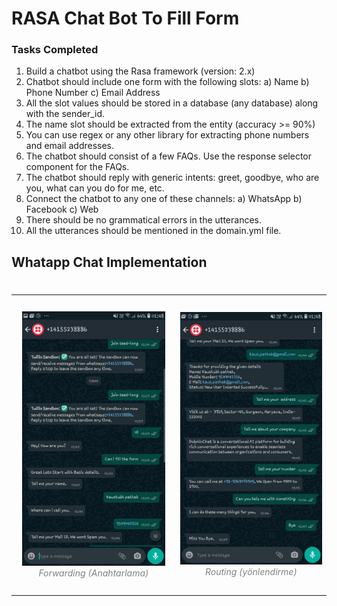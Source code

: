 # RASA Chat Bot To Fill Form


### Tasks Completed
1. Build a chatbot using the Rasa framework (version: 2.x) 
2. Chatbot should include one form with the following slots: a) Name b) Phone Number c) Email Address 
3. All the slot values should be stored in a database (any database) along with the sender_id. 
4. The name slot should be extracted from the entity (accuracy >= 90%) 
5. You can use regex or any other library for extracting phone numbers and email addresses. 
6. The chatbot should consist of a few FAQs. Use the response selector component for the FAQs. 
7. The chatbot should reply with generic intents: greet, goodbye, who are you, what can you do for me, etc. 
8. Connect the chatbot to any one of these channels: a) WhatsApp b) Facebook c) Web 
9. There should be no grammatical errors in the utterances. 
10. All the utterances should be mentioned in the domain.yml file. 

## Whatapp Chat Implementation
#

<table><tr>
<td> 
  <p align="center" style="padding: 10px">
    <img src="https://github.com/terminate9298/Rasa-Submission/raw/main/Screenshot_20210224-014815_WhatsApp.jpg" alt="Whatsapp Chat Histroy - 1"  width="320">
    <br>
    <em style="color: grey">Forwarding (Anahtarlama)</em>
  </p> 
</td>
<td> 
  <p align="center">
    <img  src="https://github.com/terminate9298/Rasa-Submission/raw/main/Screenshot_20210224-014809_WhatsApp.jpg" alt="Whatsapp Chat Histroy - 2"  width="320">
    <br>
    <em style="color: grey">Routing (yönlendirme)</em>
  </p> 
</td>
</tr>
</table>
